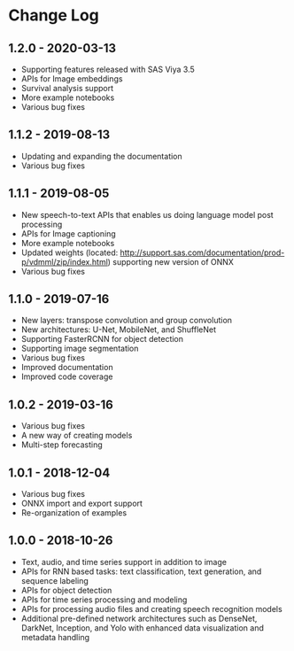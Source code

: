# Change Log

## 1.2.0 - 2020-03-13
- Supporting features released with SAS Viya 3.5
- APIs for Image embeddings
- Survival analysis support
- More example notebooks
- Various bug fixes

## 1.1.2 - 2019-08-13
- Updating and expanding the documentation
- Various bug fixes

## 1.1.1 - 2019-08-05
- New speech-to-text APIs that enables us doing language model post processing
- APIs for Image captioning
- More example notebooks
- Updated weights (located: http://support.sas.com/documentation/prod-p/vdmml/zip/index.html) 
supporting new version of ONNX
- Various bug fixes

## 1.1.0 - 2019-07-16
- New layers: transpose convolution and group convolution
- New architectures: U-Net, MobileNet, and ShuffleNet
- Supporting FasterRCNN for object detection
- Supporting image segmentation
- Various bug fixes
- Improved documentation
- Improved code coverage

## 1.0.2 - 2019-03-16
- Various bug fixes
- A new way of creating models
- Multi-step forecasting

## 1.0.1 - 2018-12-04
- Various bug fixes
- ONNX import and export support
- Re-organization of examples

## 1.0.0 - 2018-10-26
- Text, audio, and time series support in addition to image
- APIs for RNN based tasks: text classification, text generation, and sequence labeling 
- APIs for object detection
- APIs for time series processing and modeling
- APIs for processing audio files and creating speech recognition models
- Additional pre-defined network architectures such as DenseNet, DarkNet, Inception, 
and Yolo with enhanced data visualization and metadata handling
